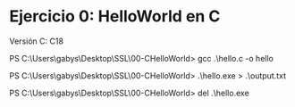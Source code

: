 # Ejercicio 0: HelloWorld en C

Versión C: C18

PS C:\Users\gabys\Desktop\SSL\00-CHelloWorld> gcc .\hello.c -o hello

PS C:\Users\gabys\Desktop\SSL\00-CHelloWorld> .\hello.exe > .\output.txt

PS C:\Users\gabys\Desktop\SSL\00-CHelloWorld> del .\hello.exe
